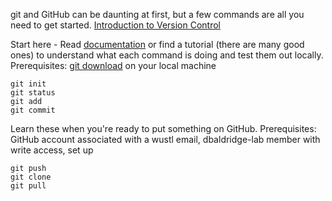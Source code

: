 git and GitHub can be daunting at first, but a few commands are all you need to get started.
[Introduction to Version Control](https://journals.plos.org/ploscompbiol/article?id=10.1371/journal.pcbi.1004668)


Start here - Read [documentation](https://git-scm.com/docs) or find a tutorial (there are many good ones) to understand what each command is doing and test them out locally.
Prerequisites: [git download](https://git-scm.com/downloads) on your local machine
```
git init
git status
git add
git commit
```


Learn these when you're ready to put something on GitHub.
Prerequisites: GitHub account associated with a wustl email, dbaldridge-lab member with write access, set up 
```
git push
git clone
git pull
```



